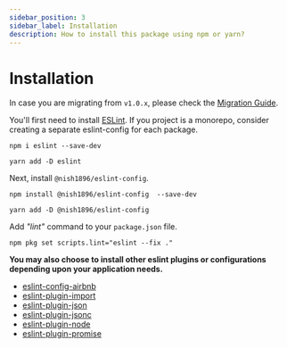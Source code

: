 ```yaml
---
sidebar_position: 3
sidebar_label: Installation
description: How to install this package using npm or yarn?
---
```


# Installation

In case you are migrating from `v1.0.x`, please check the [Migration Guide](./migration).

You'll first need to install [ESLint](https://eslint.org/). If you project is a monorepo, consider creating a separate eslint-config for each package.

```
npm i eslint --save-dev
```
```
yarn add -D eslint
```

Next, install `@nish1896/eslint-config`.

```
npm install @nish1896/eslint-config  --save-dev
```
```
yarn add -D @nish1896/eslint-config
```

Add *"lint"* command to your `package.json` file.

```
npm pkg set scripts.lint="eslint --fix ."
```

**You may also choose to install other eslint plugins or configurations depending upon your application needs.** 

- [eslint-config-airbnb](https://www.npmjs.com/package/eslint-config-airbnb)
- [eslint-plugin-import](https://www.npmjs.com/package/eslint-plugin-import)
- [eslint-plugin-json](https://www.npmjs.com/package/eslint-plugin-json)
- [eslint-plugin-jsonc](https://www.npmjs.com/package/eslint-plugin-jsonc)
- [eslint-plugin-node](https://www.npmjs.com/package/eslint-plugin-node)
- [eslint-plugin-promise](https://www.npmjs.com/package/eslint-plugin-promise)
